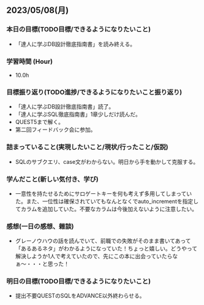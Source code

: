 ## 2023/05/08(月)

### 本日の目標(TODO目標/できるようになりたいこと)

- 「達人に学ぶDB設計徹底指南書」を読み終える。

### 学習時間 (Hour)

- 10.0h

### 目標振り返り(TODO進捗/できるようになりたいこと振り返り)

- 「達人に学ぶDB設計徹底指南書」読了。
- 「達人に学ぶSQL徹底指南書」1章少しだけ読んだ。
- QUEST5まで解く。
- 第二回フィードバック会に参加。

### 詰まっていること(実現したいこと/現状/行ったこと/仮説)

- SQLのサブクエリ、case文がわからない。明日から手を動かして克服する。

### 学んだこと(新しい気付き、学び)

- 一意性を持たせるためにサロゲートキーを何も考えず多用してしまっていた。また、一位性は確保されていてもなんとなくでauto_incrementを指定してカラムを追加していた。不要なカラムは今後加えないように注意したい。

### 感想(一日の感想、雜談)

- グレーノウハウの話を読んでいて、前職での失敗がそのまま書いてあって「あるあるネタ」がわかるようになっていた！ちょっと嬉しい。どうやって解決しようか1人で考えていたので、先にこの本に出会っていたらなぁ〜・・・と思った！

### 明日の目標(TODO目標/できるようになりたいこと)

- 提出不要QUESTのSQLをADVANCE以外終わらせる。
